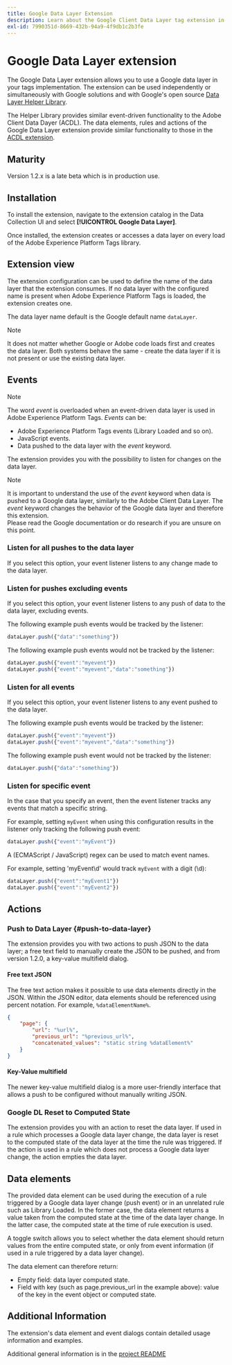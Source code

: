 ```yaml
---
title: Google Data Layer Extension
description: Learn about the Google Client Data Layer tag extension in Adobe Experience Platform.
exl-id: 7990351d-8669-432b-94a9-4f9db1c2b3fe
---
```

# Google Data Layer extension

The Google Data Layer extension allows you to use a Google data layer in your tags implementation. The extension can be used independently or simultaneously with Google solutions and with Google's open source [Data Layer Helper Library](https://github.com/google/data-layer-helper).

The Helper Library provides similar event-driven functionality to the Adobe Client Data Dayer (ACDL). The data elements, rules and actions of the Google Data Layer extension provide similar functionality to those in the [ACDL extension](../client-data-layer/overview.md).

## Maturity

Version 1.2.x is a late beta which is in production use.

## Installation

To install the extension, navigate to the extension catalog in the Data Collection UI and select **[!UICONTROL Google Data Layer]**.

Once installed, the extension creates or accesses a data layer on every load of the Adobe Experience Platform Tags library.     

## Extension view

The extension configuration can be used to define the name of the data layer that the extension consumes. If no data layer with the configured name is present when Adobe Experience Platform Tags is loaded, the extension creates one.

The data layer name default is the Google default name `dataLayer`.

>[!NOTE]
>
>It does not matter whether Google or Adobe code loads first and creates the data layer. Both systems behave the same - create the data layer if it is not present or use the existing data layer. 

## Events

>[!NOTE]
>
>The word _event_ is overloaded when an event-driven data layer is used in Adobe Experience Platform Tags. _Events_ can be:
> - Adobe Experience Platform Tags events (Library Loaded and so on).
> - JavaScript events.
> - Data pushed to the data layer with the _event_ keyword.

The extension provides you with the possibility to listen for changes on the data layer. 

>[!NOTE]
>
>It is important to understand the use of the _event_ keyword when data is pushed to a Google data layer, similarly to the Adobe Client Data Layer. The _event_ keyword changes the behavior of the Google data layer and therefore this extension.  
> Please read the Google documentation or do research if you are unsure on this point.

### Listen for all pushes to the data layer

If you select this option, your event listener listens to any change made to the data layer.

### Listen for pushes excluding events

If you select this option, your event listener listens to any push of data to the data layer, excluding events.

The following example push events would be tracked by the listener:

```js
dataLayer.push({"data":"something"})
```

The following example push events would not be tracked by the listener:

```js
dataLayer.push({"event":"myevent"})
dataLayer.push({"event":"myevent","data":"something"})
```

### Listen for all events

If you select this option, your event listener listens to any event pushed to the data layer.

The following example push events would be tracked by the listener:

```js
dataLayer.push({"event":"myevent"})
dataLayer.push({"event":"myevent","data":"something"})
```

The following example push event would not be tracked by the listener:

```js
dataLayer.push({"data":"something"})
```

### Listen for specific event

In the case that you specify an event, then the event listener tracks any events that match a specific string.

For example, setting `myEvent` when using this configuration results in the listener only tracking the following push event:

```js
dataLayer.push({"event":"myEvent"})
```

A (ECMAScript / JavaScript) regex can be used to match event names.  

For example, setting 'myEvent\d' would track `myEvent` with a digit (\d):

```js
dataLayer.push({"event":"myEvent1"})
dataLayer.push({"event":"myEvent2"})
```

## Actions

### Push to Data Layer {#push-to-data-layer}

The extension provides you with two actions to push JSON to the data layer; a free text field to manually create the JSON to be pushed, and from version 1.2.0, a key-value multifield dialog.

#### Free text JSON

The free text action makes it possible to use data elements directly in the JSON. Within the JSON editor, data elements should be referenced using percent notation. For example, `%dataElementName%`.

```json
{
    "page": {
        "url": "%url%",
        "previous_url": "%previous_url%",
        "concatenated_values": "static string %dataElement%"
    }
}
```

#### Key-Value multifield

The newer key-value multifield dialog is a more user-friendly interface that allows a push to be configured without manually writing JSON.   

### Google DL Reset to Computed State

The extension provides you with an action to reset the data layer. If used in a rule which processes a Google data layer change, the data layer is reset to the computed state of the data layer at the time the rule was triggered. If the action is used in a rule which does not process a Google data layer change, the action empties the data layer.

## Data elements

The provided data element can be used during the execution of a rule triggered by a Google data layer change (push event) or in an unrelated rule such as Library Loaded. In the former case, the data element returns a value taken from the computed state at the time of the data layer change. In the latter case, the computed state at the time of rule execution is used.  

A toggle switch allows you to select whether the data element should return values from the entire computed state, or only from event information (if used in a rule triggered by a data layer change).

The data element can therefore return:

* Empty field: data layer computed state.
* Field with key (such as page.previous_url in the example above): value of the key in the event object or computed state.

## Additional Information

The extension's data element and event dialogs contain detailed usage information and examples.

Additional general information is in the [project README](https://github.com/adobe/reactor-extension-googledatalayer/blob/main/README.md)
